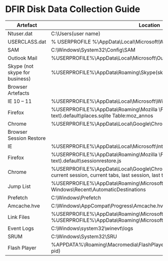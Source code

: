 # DFIR Disk Data Collection Guide

|Artefact | Location|
|---------|---------|
|Ntuser.dat |  C:\Users\(user name)| 
|USERCLASS.dat |  % USERPROFILE %\AppData\Local\Microsoft\Windows\UsrClass.dat| 
|SAM |  C:\Windows\System32\Config\SAM| 
|Outlook Mail |  %USERPROFILE%\AppData\Local\Microsoft\Outlook| 
|Skype (not skype for business) |  %USERPROFILE%\AppData\Roaming\Skype\(skype name)| 
|Browser Artefacts| | 
|IE 10 – 11 |  %USERPROFILE%\AppData\Local\Microsoft\Windows\WebCache\WebCacheV*.dat| 
|Firefox |  %USERPROFILE%\AppData\Roaming\Mozilla \Firefox\Profiles\(random text).default\places.sqlite Table:moz_annos| 
|Chrome |  %USERPROFILE%\AppData\Local\Google\Chrome\User Data\Default\History| 
|Browser Session Restore | | 
|IE |  %USERPROFILE%\AppData\Local\Microsoft\Internet Explorer\Recovery| 
|Firefox |   %USERPROFILE%\AppData\Roaming\Mozilla \Firefox\Profiles\(random text).default\sessionrestore.js| 
|Chrome |  %USERPROFILE%\AppData\Local\Google\Chrome\User Data\Default\ (Files = current session,  current tabs, last session, last tabs)| 
|Jump List |  %USERPROFILE%\AppData\Roaming\Microsoft\ Windows\Recent\AutomaticDestinations| 
|Prefetch |  C:\Windows\Prefetch| 
|Amcache.hve |  C:\Windows\AppCompat\Progress\Amcache.hve| 
|Link Files |  %USERPROFILE%\AppData\Roaming\Microsoft\Windows\Recent %USERPROFILE%\AppData\Roaming\Microsoft\Office\Recent| 
|Event Logs |  C:\Windows\system32\winevt\logs| 
|SRUM |  C:\Windows\System32\SRU| 
|Flash Player |  %APPDATA%\Roaming\Macromedia\FlashPlayer\#SharedObjects\(random profile pid)| 
